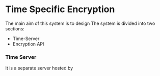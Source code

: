 # Time Specific Encryption
The main aim of this system is to design 
The system is divided into two sections: 
* Time-Server
* Encryption API

### Time Server
It is a separate server hosted by 

